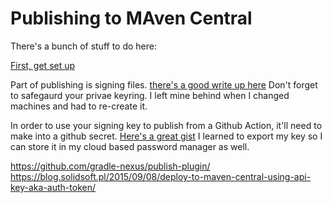 # Publishing to MAven Central
There's a bunch of stuff to do here:

[First, get set up](https://central.sonatype.org/publish/publish-guide/#introduction)

Part of publishing is signing files. [there's a good write up here](https://central.sonatype.org/publish/requirements/gpg/)
Don't forget to safegaurd your privae keyring. I left mine behind when I changed 
machines and had to re-create it.

In order to use your signing key to publish from a Github Action, it'll
need to make into a github secret. [Here's a great gist](https://gist.github.com/sualeh/ae78dc16123899d7942bc38baba5203c)
I learned to export my key so I can store it in my cloud based password manager
as well.

https://github.com/gradle-nexus/publish-plugin/
https://blog.solidsoft.pl/2015/09/08/deploy-to-maven-central-using-api-key-aka-auth-token/

